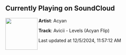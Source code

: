 ## Currently Playing on SoundCloud

[<img align="left" width="100" src="https://i1.sndcdn.com/artworks-xqF0TEbCGxPU4SaQ-xysNWg-t500x500.png">](https://soundcloud.com/acyanmusic/avicii-levels-acyan-flip)

**Artist**: Acyan 

**Track**: Avicii - Levels (Acyan Flip)

Last updated at 12/5/2024, 11:57:12 AM
